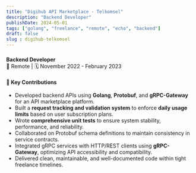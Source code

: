```yaml
---
title: "Digihub API Marketplace - Telkomsel"
description: "Backend Developer"
publishDate: 2024-05-01
tags: ["golang", "freelance", "remote", "echo", "backend"]
draft: false
slug : digihub-telkomsel
---
```


###   
**Backend Developer**  
📍 Remote | 🗓️ November 2022 - February 2023

#### 🔹 Key Contributions

- Developed backend APIs using **Golang**, **Protobuf**, and **gRPC-Gateway** for an API marketplace platform.
- Built a **request tracking and validation system** to enforce **daily usage limits** based on user subscription plans.
- Wrote **comprehensive unit tests** to ensure system stability, performance, and reliability.
- Collaborated on Protobuf schema definitions to maintain consistency in service contracts.
- Integrated gRPC services with HTTP/REST clients using **gRPC-Gateway**, optimizing API accessibility and compatibility.
- Delivered clean, maintainable, and well-documented code within tight freelance timelines.

